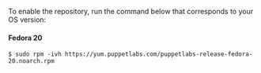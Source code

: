 To enable the repository, run the command below that corresponds to your OS version:

#### Fedora 20

    $ sudo rpm -ivh https://yum.puppetlabs.com/puppetlabs-release-fedora-20.noarch.rpm
